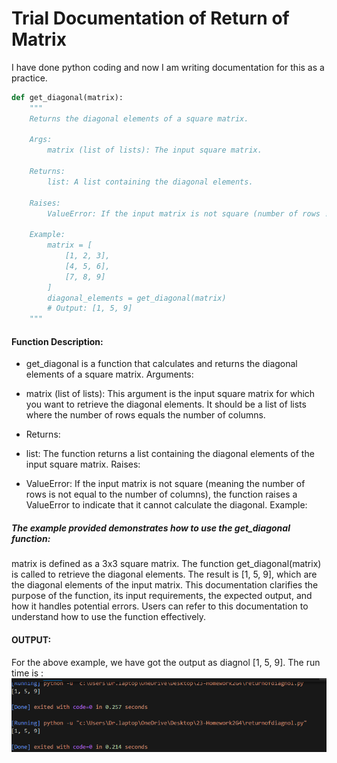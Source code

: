 # Trial Documentation of Return of Matrix
I have done python coding and now I am writing documentation for this as a practice.

```python
def get_diagonal(matrix):
    """
    Returns the diagonal elements of a square matrix.

    Args:
        matrix (list of lists): The input square matrix.

    Returns:
        list: A list containing the diagonal elements.

    Raises:
        ValueError: If the input matrix is not square (number of rows != number of columns).

    Example:
        matrix = [
            [1, 2, 3],
            [4, 5, 6],
            [7, 8, 9]
        ]
        diagonal_elements = get_diagonal(matrix)
        # Output: [1, 5, 9]
    """
```

#### Function Description:

- get_diagonal is a function that calculates and returns the diagonal elements of a square matrix.
Arguments:

- matrix (list of lists): This argument is the input square matrix for which you want to retrieve the diagonal elements. It should be a list of lists where the number of rows equals the number of columns.
- Returns:

- list: The function returns a list containing the diagonal elements of the input square matrix.
Raises:

- ValueError: If the input matrix is not square (meaning the number of rows is not equal to the number of columns), the function raises a ValueError to indicate that it cannot calculate the diagonal.
Example:

##### The example provided demonstrates how to use the get_diagonal function:
matrix is defined as a 3x3 square matrix.
The function get_diagonal(matrix) is called to retrieve the diagonal elements.
The result is [1, 5, 9], which are the diagonal elements of the input matrix.
This documentation clarifies the purpose of the function, its input requirements, the expected output, and how it handles potential errors. Users can refer to this documentation to understand how to use the function effectively.


#### OUTPUT:
For the above example, we have got the output as diagnol [1, 5, 9]. 
The run time is :
![Alt text](image.png)
